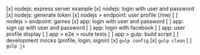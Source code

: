 [x] nodejs: express server example
[x] nodejs: login with user and password
[x] nodejs: generate token
[x] nodejs > endpoint: user profile (/me)
[ ] nodejs > endpoint: games
[x] app: login with user and password
[ ] app: sign up with user and password
[ ] app: login with facebook
[ ] app: user profile display
[ ] app > e2e > route tests
[ ] app > gulp: build script
[ ] development mocks (profile, login, signin)
[x] `gulp config`
[x] `gulp clean`
[ ] `gulp js`
